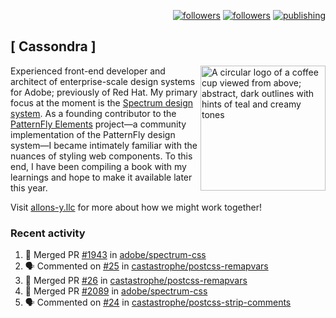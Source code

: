 <p align="right"><a rel="me" href="https://front-end.social/@castastrophe">
    <img alt="followers" title="Follow me on Mastodon" src="https://img.shields.io/mastodon/follow/109297102751309835?domain=https%3A%2F%2Ffront-end.social&label=Follow&logo=mastodon&logoColor=white&style=for-the-badge&labelColor=008080&color=006969"/></a>
  <a href="https://codepen.io/castastrophe/">
    <img alt="followers" title="Follow me on CodePen" src="https://img.shields.io/badge/16-1?color=640464&labelColor=7c007c&style=for-the-badge&logo=codepen&label=Follow"/></a>
<a href="https://castastrophe.medium.com/">
    <img alt="publishing" title="View articles on Medium" src="https://img.shields.io/badge/107-1?color=666&labelColor=444&label=subscribe&logo=medium&logoColor=white&style=for-the-badge"/></a>
</p>

## [&nbsp;Cassondra&nbsp;]

<img align="right" src="https://github-production-user-asset-6210df.s3.amazonaws.com/1840295/253016758-ba468774-1cd3-42c2-8f43-947b5eeb5edf.png" height="200" alt="A circular logo of a coffee cup viewed from above; abstract, dark outlines with hints of teal and creamy tones">

Experienced front-end developer and architect of enterprise-scale design systems for Adobe; previously of Red Hat. My primary focus at the moment is the [Spectrum design system](https://github.com/adobe/spectrum-css). As a founding contributor to the [PatternFly&nbsp;Elements](https://github.com/patternfly/patternfly-elements) project&mdash;a community implementation of the PatternFly design system&mdash;I became intimately familiar with the nuances of styling web components. To this end, I have been compiling a book with my learnings and hope to make it available later this year.

Visit [allons-y.llc](http://allons-y.llc/) for more about how we might work together!

### Recent activity

<!--START_SECTION:activity-->
1. 🎉 Merged PR [#1943](https://github.com/adobe/spectrum-css/pull/1943) in [adobe/spectrum-css](https://github.com/adobe/spectrum-css)
2. 🗣 Commented on [#25](https://github.com/castastrophe/postcss-remapvars/pull/25#issuecomment-1682419616) in [castastrophe/postcss-remapvars](https://github.com/castastrophe/postcss-remapvars)
3. 🎉 Merged PR [#26](https://github.com/castastrophe/postcss-remapvars/pull/26) in [castastrophe/postcss-remapvars](https://github.com/castastrophe/postcss-remapvars)
4. 🎉 Merged PR [#2089](https://github.com/adobe/spectrum-css/pull/2089) in [adobe/spectrum-css](https://github.com/adobe/spectrum-css)
5. 🗣 Commented on [#24](https://github.com/castastrophe/postcss-strip-comments/pull/24#issuecomment-1682416974) in [castastrophe/postcss-strip-comments](https://github.com/castastrophe/postcss-strip-comments)
<!--END_SECTION:activity-->
